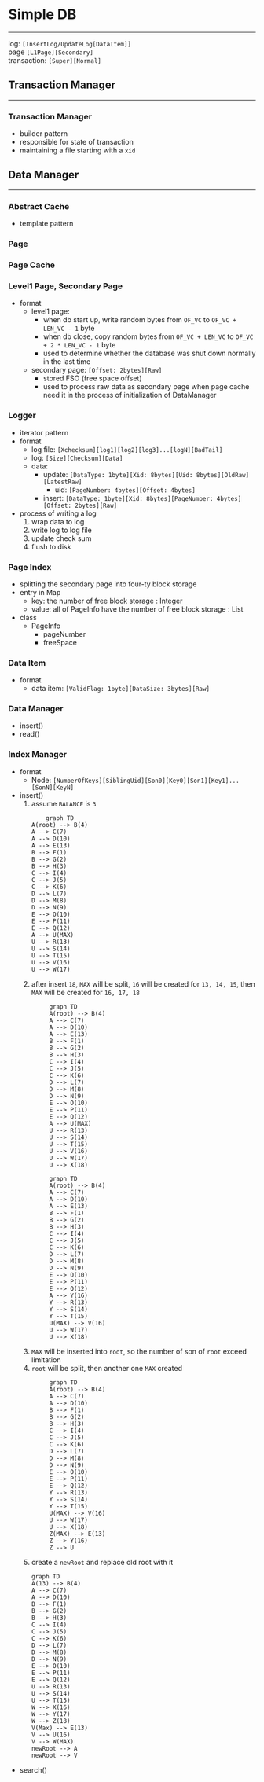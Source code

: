 # Simple DB
______
log: `[InsertLog/UpdateLog[DataItem]]`   
page `[L1Page][Secondary]`  
transaction: `[Super][Normal]`
## Transaction Manager
______
### Transaction Manager
- builder pattern
- responsible for state of transaction
- maintaining a file starting with a `xid`
## Data Manager
______
### Abstract Cache
- template pattern
### Page

### Page Cache

### Level1 Page, Secondary Page
- format
    - level1 page:
        - when db start up, write random bytes from `OF_VC` to `OF_VC + LEN_VC - 1` byte
        - when db close, copy random bytes from `OF_VC + LEN_VC` to `OF_VC + 2 * LEN_VC - 1` byte
        - used to determine whether the database was shut down normally in the last time
    - secondary page: `[Offset: 2bytes][Raw]`
        - stored FSO (free space offset)
        - used to process raw data as secondary page when page cache need it in the process of initialization of DataManager
### Logger
- iterator pattern
- format
    - log file: `[Xchecksum][log1][log2][log3]...[logN][BadTail]`
    - log: `[Size][Checksum][Data]`
    - data:
        - update: `[DataType: 1byte][Xid: 8bytes][Uid: 8bytes][OldRaw][LatestRaw]`
            - uid: `[PageNumber: 4bytes][Offset: 4bytes]`
        - insert: `[DataType: 1byte][Xid: 8bytes][PageNumber: 4bytes][Offset: 2bytes][Raw]`
- process of writing a log
    1. wrap data to log
    2. write log to log file
    3. update check sum
    4. flush to disk
### Page Index
- splitting the secondary page into four-ty block storage
- entry in Map
    - key: the number of free block storage : Integer
    - value: all of PageInfo have the number of free block storage : List
- class
    - PageInfo
        - pageNumber
        - freeSpace
### Data Item
- format
    - data item: `[ValidFlag: 1byte][DataSize: 3bytes][Raw]`
### Data Manager
  - insert()
  - read()
### Index Manager
- format
  - Node: `[NumberOfKeys][SiblingUid][Son0][Key0][Son1][Key1]...[SonN][KeyN]`
- insert()
  1. assume `BALANCE` is `3`
      ```mermaid
          graph TD
      A(root) --> B(4)
      A --> C(7)
      A --> D(10)
      A --> E(13)
      B --> F(1)
      B --> G(2)
      B --> H(3)
      C --> I(4)
      C --> J(5)
      C --> K(6)
      D --> L(7)
      D --> M(8)
      D --> N(9)
      E --> O(10)
      E --> P(11)
      E --> Q(12)
      A --> U(MAX)
      U --> R(13)
      U --> S(14)
      U --> T(15)
      U --> V(16)
      U --> W(17)
      ```
  2. after insert `18`, `MAX` will be split, `16` will be created for `13, 14, 15`, then `MAX` will be created for `16, 17, 18`
     ```mermaid
          graph TD
          A(root) --> B(4)
          A --> C(7)
          A --> D(10)
          A --> E(13)
          B --> F(1)
          B --> G(2)
          B --> H(3)
          C --> I(4)
          C --> J(5)
          C --> K(6)
          D --> L(7)
          D --> M(8)
          D --> N(9)
          E --> O(10)
          E --> P(11)
          E --> Q(12)
          A --> U(MAX)
          U --> R(13)
          U --> S(14)
          U --> T(15)
          U --> V(16)
          U --> W(17)
          U --> X(18)
     ```
     ```mermaid
          graph TD
          A(root) --> B(4)
          A --> C(7)
          A --> D(10)
          A --> E(13)
          B --> F(1)
          B --> G(2)
          B --> H(3)
          C --> I(4)
          C --> J(5)
          C --> K(6)
          D --> L(7)
          D --> M(8)
          D --> N(9)
          E --> O(10)
          E --> P(11)
          E --> Q(12)
          A --> Y(16)
          Y --> R(13)
          Y --> S(14)
          Y --> T(15)
          U(MAX) --> V(16)
          U --> W(17)
          U --> X(18)
     ```
  3. `MAX` will be inserted into `root`, so the number of son of `root` exceed limitation
  4. `root` will be split, then another one `MAX` created
     ```mermaid
          graph TD
          A(root) --> B(4)
          A --> C(7)
          A --> D(10)
          B --> F(1)
          B --> G(2)
          B --> H(3)
          C --> I(4)
          C --> J(5)
          C --> K(6)
          D --> L(7)
          D --> M(8)
          D --> N(9)
          E --> O(10)
          E --> P(11)
          E --> Q(12)
          Y --> R(13)
          Y --> S(14)
          Y --> T(15)
          U(MAX) --> V(16)
          U --> W(17)
          U --> X(18)
          Z(MAX) --> E(13)
          Z --> Y(16)
          Z --> U
     ```
  5. create a `newRoot` and replace old root with it
     ```mermaid
     graph TD
     A(13) --> B(4)
     A --> C(7)
     A --> D(10)
     B --> F(1)
     B --> G(2)
     B --> H(3)
     C --> I(4)
     C --> J(5)
     C --> K(6)
     D --> L(7)
     D --> M(8)
     D --> N(9)
     E --> O(10)
     E --> P(11)
     E --> Q(12)
     U --> R(13)
     U --> S(14)
     U --> T(15)
     W --> X(16)
     W --> Y(17)
     W --> Z(18)
     V(Max) --> E(13)
     V --> U(16)
     V --> W(MAX)
     newRoot --> A
     newRoot --> V
     ```
- search()
